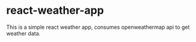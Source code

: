 # react-weather-app

This is a simple react weather app, consumes openweathermap api to get weather data.